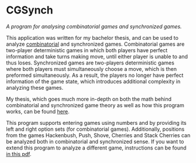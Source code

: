 # CGSynch
_A program for analysing combinatorial games and synchronized games._

This application was written for my bachelor thesis, and can be used to analyze [combinatorial](http://en.wikipedia.org/wiki/Combinatorial_game_theory) and synchronized games.
Combinatorial games are two-player deterministic games in which both players have perfect information and take turns making move, until either player is unable to and thus loses.
Synchronized games are two-players deterministic games where both players must simultaneously choose a move, which is then preformed simultaneously.
As a result, the players no longer have perfect information of the game state, which introduces additional complexity in analyzing these games.

My thesis, which goes much more in-depth on both the math behind combinatorial and synchronized game theory as well as how this program works, can be found [here](https://www.google.com/url?sa=t&source=web&rct=j&opi=89978449&url=https://studenttheses.universiteitleiden.nl/access/item%253A4171146/view&ved=2ahUKEwiitsOut8WMAxXv_7sIHc6UKZ8QFnoECBkQAQ&usg=AOvVaw3gIqP6JQbRM5nDcqFV4oIf).

This program supports entering games using numbers and by providing its left and right option sets (for combinatorial games). Additionally, positions from the games Hackenbush, Push, Shove, Cherries and Stack Cherries can be analyzed both in combinatorial and synchronized sense.
If you want to extend this program to analyze a different game, instructions can be found [in this pdf](Extending%20CGSynch%20for%20your%20own%20rulesets.pdf).
